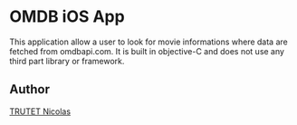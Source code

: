# OMDB iOS App

This application allow a user to look for movie informations where data are fetched from omdbapi.com.
It is built in objective-C and does not use any third part library or framework.

## Author

<a href="http://www.nicolastrutet.com/">TRUTET Nicolas</a>

